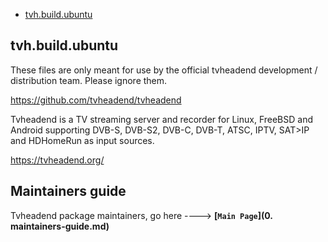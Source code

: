 <!-- START doctoc generated TOC please keep comment here to allow auto update -->
<!-- DON'T EDIT THIS SECTION, INSTEAD RE-RUN doctoc TO UPDATE -->
 

- [tvh.build.ubuntu](#tvhbuildubuntu)

<!-- END doctoc generated TOC please keep comment here to allow auto update -->

## tvh.build.ubuntu

These files are only meant for use by the official tvheadend development / distribution team. Please ignore them.

https://github.com/tvheadend/tvheadend

Tvheadend is a TV streaming server and recorder for Linux, FreeBSD and Android supporting DVB-S, DVB-S2, DVB-C, DVB-T, ATSC, IPTV, SAT>IP and HDHomeRun as input sources.

https://tvheadend.org/


## Maintainers guide

Tvheadend package maintainers, go here ----> **[`Main Page`](0. maintainers-guide.md)**

